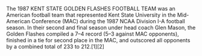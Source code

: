 The 1987 KENT STATE GOLDEN FLASHES FOOTBALL TEAM was an American football team that represented Kent State University in the Mid-American Conference (MAC) during the 1987 NCAA Division I-A football season. In their second and final season under head coach Glen Mason, the Golden Flashes compiled a 7–4 record (5–3 against MAC opponents), finished in a tie for second place in the MAC, and outscored all opponents by a combined total of 233 to 212.[1][2]

